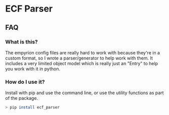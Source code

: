 # ECF Parser

## FAQ

### What is this?

The empyrion config files are really hard to work with because they're in a custom format, so I wrote a parser/generator to help work with them.  It includes a very limited object model which is really just an "Entry" to help you work with it in python.

### How do I use it?

Install with pip and use the command line, or use the utility functions as part of the package.

```bash
> pip install ecf_parser



```